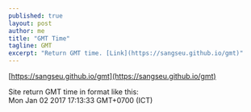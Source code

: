 ```yaml
---
published: true
layout: post
author: me
title: "GMT Time"
tagline: GMT
excerpt: "Return GMT time. [Link](https://sangseu.github.io/gmt)"
---
```


[https://sangseu.github.io/gmt](https://sangseu.github.io/gmt)

<div class="visuallyhidden">Site return GMT time in format like this:</div>
Mon Jan 02 2017 17:13:33 GMT+0700 (ICT)
